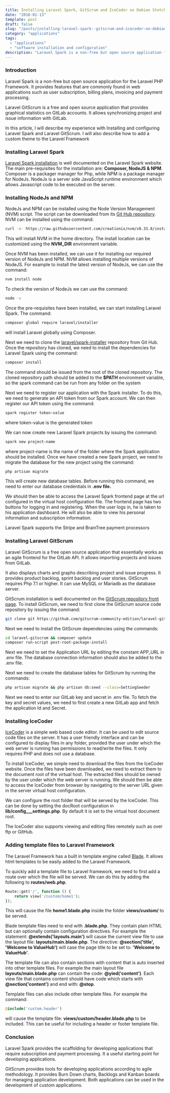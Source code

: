 ```yaml
---
title: Installing Laravel Spark, GitScrum and IceCoder on Debian Stetch
date: "2018-01-13"
template: post
draft: false
slug: "/posts/installing-laravel-spark--gitscrum-and-icecoder-on-debian-stetch"
category: "applications"
tags:
  - "applications"
  - "software installation and configuration"
description: "Laravel Spark is a non-free but open source application for the Laravel PHP Framework. It provides features that are commonly found in web applications such as user subscription, billing plans, invoicing and payment processing."
---
```


### Introduction
Laravel Spark is a non-free but open source application for the Laravel PHP Framework. It provides features that are commonly found in web applications such as user subscription, billing plans, invoicing and payment processing.

Laravel GitScrum is a free and open source application that provides graphical statistics on GitLab accounts. It allows synchronizing project and issue information with GitLab.

In this article, I will describe my experience with Installing and configuring Laravel Spark and Laravel GitScrum. I will also describe how to add a custom theme to the Laravel Framework

### Installing Laravel Spark
[Laravel Spark installation](https://spark.laravel.com/docs/5.0/installation) is well documented on the Laravel Spark website. The main pre-requisites for the installation are: **Composer, NodeJS & NPM**. Composer is a packager manager for Php, while NPM is a package manager for NodeJs. NodeJs is a server side JavaScript runtime environment which allows Javascript code to be executed on the server.

### Installing NodeJs and NPM
NodeJs and NPM can be installed using the Node Version Management (NVM) script. The script can be downloaded from its [Git Hub repository](https://github.com/creationix/nvm#installation). NVM can be installed using the command:

```bash
curl -o- https://raw.githubusercontent.com/creationix/nvm/v0.33.8/install.sh | bash
```

This will install NVM in the home directory. The install location can be customized using the **NVM_DIR** environment variable.

Once NVM has been installed, we can use it for installing our required version of NodeJs and NPM. NVM allows installing multiple versions of NodeJS. For example to install the latest version of NodeJs, we can use the command:

```bash
nvm install node
```

To check the version of NodeJs we can use the command:

```bash
node -v
```

Once the pre-requisites have been installed, we can start installing Laravel Spark. The command:

```bash
composer global require laravel/installer
```

will install Laravel globally using Composer.

Next we need to clone the [laravel/spark-installer](https://github.com/laravel/spark-installer) repository from Git Hub. Once the repository has cloned, we need to install the dependencies for Laravel Spark using the command:

```bash
composer install
```

The command should be issued from the root of the cloned repository. The cloned repository path should be added to the **$PATH** environment variable, so the spark command can be run from any folder on the system

Next we need to register our application with the Spark installer. To do this, we need to generate an API token from our Spark account. We can then register our API token using the command:

```bash
spark register token-value
```

where token-value is the generated token

We can now create new Laravel Spark projects by issuing the command:

```bash
spark new project-name
```

where project-name is the name of the folder where the Spark application should be installed. Once we have created a new Spark project, we need to migrate the database for the new project using the command:

```bash
php artisan migrate
```

This will create new database tables. Before running this command, we need to enter our database credentials in **.env file.**

We should then be able to access the Laravel Spark frontend page at the url configured in the virtual host configuration file. The frontend page has two buttons for logging in and registering. When the user logs in, he is taken to his application dashboard. He will also be able to view his personal information and subscription information.

Laravel Spark supports the Stripe and BrainTree payment processors

### Installing Laravel GitScrum
Laravel GitScrum is a free open source application that essentially works as an agile frontend for the GitLab API. It allows importing projects and issues from GitLab.

It also displays charts and graphs describing project and issue progress. It provides product backlog, sprint backlog and user stories. GitScrum requires Php 7.1 or higher. It can use MySQL or Mariadb as the database server.

GitScrum installation is well documented on the [GitScrum repository front page](https://github.com/gitscrum-community-edition/laravel-gitscrum#installation). To install GitScrum, we need to first clone the GitScrum source code repository by issuing the command:

```bash
git clone git https://github.com/gitscrum-community-edition/laravel-gitscrum.git
```

Next we need to install the GitScrum dependencies using the commands:

```bash
cd laravel-gitscrum && composer update
composer run-script post-root-package-install
```

Next we need to set the Application URL by editing the constant APP_URL in .env file. The database connection information should also be added to the .env file.

Next we need to create the database tables for GitScrum by running the commands:

```bash
php artisan migrate && php artisan db:seed --class=SettingSeeder
```

Next we need to enter our GitLab key and secret in .env file. To fetch the key and secret values, we need to first create a new GitLab app and fetch the application Id and Secret.

### Installing IceCoder
[IceCoder](https://icecoder.net/downloads) is a simple web based code editor. It can be used to edit source code files on the server. It has a user friendly interface and can be configured to display files in any folder, provided the user under which the web server is running has permissions to read/write the files. It only requires PHP and does not use a database.

To install IceCoder, we simple need to download the files from the IceCoder website. Once the files have been downloaded, we need to extract them to the document root of the virtual host. The extracted files should be owned by the user under which the web server is running. We should then be able to access the IceCoder from browser by navigating to the server URL given in the server virtual host configuration.

We can configure the root folder that will be served by the IceCoder. This can be done by setting the docRoot configuration in **lib/config___settings.php**. By default it is set to the virtual host document root.

The IceCoder also supports viewing and editing files remotely such as over ftp or GitHub.

### Adding template files to Laravel Framework
The Laravel Framework has a built in template engine called [Blade](https://laravel.com/docs/5.5/blade#introduction). It allows html templates to be easily added to the Laravel Framework.

To quickly add a template file to Laravel framework, we need to first add a route over which the file will be served. We can do this by adding the following to **routes/web.php**.

```php
Route::get('/', function () {
    return view('/custom/home1');
});
```

This will cause the file **home1.blade.php** inside the folder **views/custom/** to be served.

Blade template files need to end with **.blade.php**. They contain plain HTML but can optionally contain configuration directives. For example the statement: **@extends('layouts.main')** will cause the current view file to use the layout file: **layouts/main.blade.php**. The directive: **@section('title', 'Welcome to ValueHub')** will case the page title to be set to: **'Welcome to ValueHub'**.

The template file can also contain sections with content that is auto inserted into other template files. For example the main layout file **layouts/main.blade.php** can contain the code: **@yied('content')**. Each view file that contains content should have code which starts with **@section('content')** and end with: **@stop**.

Template files can also include other template files. For example the command:

```php
@include('custom.header')
```

will cause the template file: **views/custom/header.blade.php** to be included. This can be useful for including a header or footer template file.

### Conclusion
Laravel Spark provides the scaffolding for developing applications that require subscription and payment processing. It a useful starting point for developing applications.

GitScrum provides tools for developing applications according to agile methodology. It provides Burn Down charts, Backlogs and Kanban boards for managing application development. Both applications can be used in the development of custom applications.
